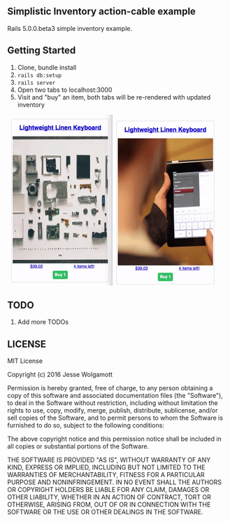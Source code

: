 ## Simplistic Inventory action-cable example 

Rails 5.0.0.beta3 simple inventory example.

Getting Started
---------------

1. Clone, bundle install
1. `rails db:setup`
1. `rails server`
1. Open two tabs to localhost:3000
1. Visit and "buy" an item, both tabs will be re-rendered with updated inventory

![demo.gif](demo.gif)

TODO
----

1. Add more TODOs

LICENSE
-----------

MIT License

Copyright (c) 2016 Jesse Wolgamott

Permission is hereby granted, free of charge, to any person obtaining a copy
of this software and associated documentation files (the "Software"), to deal
in the Software without restriction, including without limitation the rights
to use, copy, modify, merge, publish, distribute, sublicense, and/or sell
copies of the Software, and to permit persons to whom the Software is
furnished to do so, subject to the following conditions:

The above copyright notice and this permission notice shall be included in all
copies or substantial portions of the Software.

THE SOFTWARE IS PROVIDED "AS IS", WITHOUT WARRANTY OF ANY KIND, EXPRESS OR
IMPLIED, INCLUDING BUT NOT LIMITED TO THE WARRANTIES OF MERCHANTABILITY,
FITNESS FOR A PARTICULAR PURPOSE AND NONINFRINGEMENT. IN NO EVENT SHALL THE
AUTHORS OR COPYRIGHT HOLDERS BE LIABLE FOR ANY CLAIM, DAMAGES OR OTHER
LIABILITY, WHETHER IN AN ACTION OF CONTRACT, TORT OR OTHERWISE, ARISING FROM,
OUT OF OR IN CONNECTION WITH THE SOFTWARE OR THE USE OR OTHER DEALINGS IN THE
SOFTWARE.

